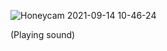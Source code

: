 ![Honeycam 2021-09-14 10-46-24](https://user-images.githubusercontent.com/37606666/133181420-34789e69-e040-4abe-a39a-97a60b12cf1e.gif)

(Playing sound)
